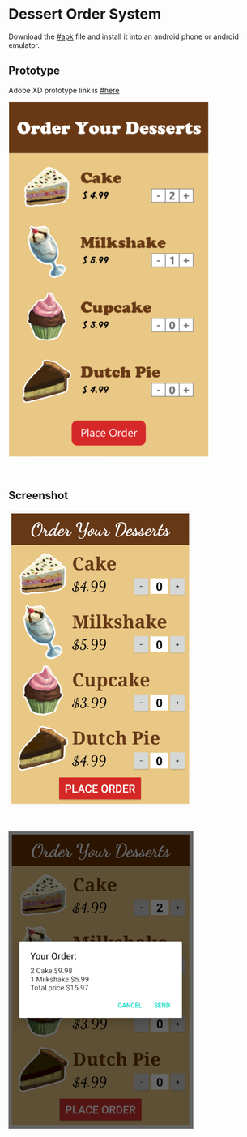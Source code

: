 # Dessert Order System
Download the [#apk](https://github.com/tix123/Dessert-Order-System/raw/master/AndroidAssignment_01/desert-order-%20system.apk) file and install it into an android phone or android emulator.


## Prototype
Adobe XD prototype link is [#here](https://xd.adobe.com/view/ba26b2a4-d025-48da-6d4f-df522c26cfb5-cc17/)
<br>
<p align="left">
  <img src="https://github.com/tix123/Dessert-Order-System/blob/master/screenshots/Screenshot_prototype.jpg">
</p>
<br>



## Screenshot

<p align="left">
  <img src="https://github.com/tix123/Dessert-Order-System/blob/master/screenshots/Screenshot_01.jpg">
</p>
<br>
<p align="left">
  <img src="https://github.com/tix123/Dessert-Order-System/blob/master/screenshots/Screenshot_02.jpg">
</p>
